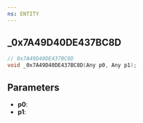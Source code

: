 ```yaml
---
ns: ENTITY
---
```

## _0x7A49D40DE437BC8D

```c
// 0x7A49D40DE437BC8D
void _0x7A49D40DE437BC8D(Any p0, Any p1);
```

## Parameters
* **p0**:
* **p1**:
